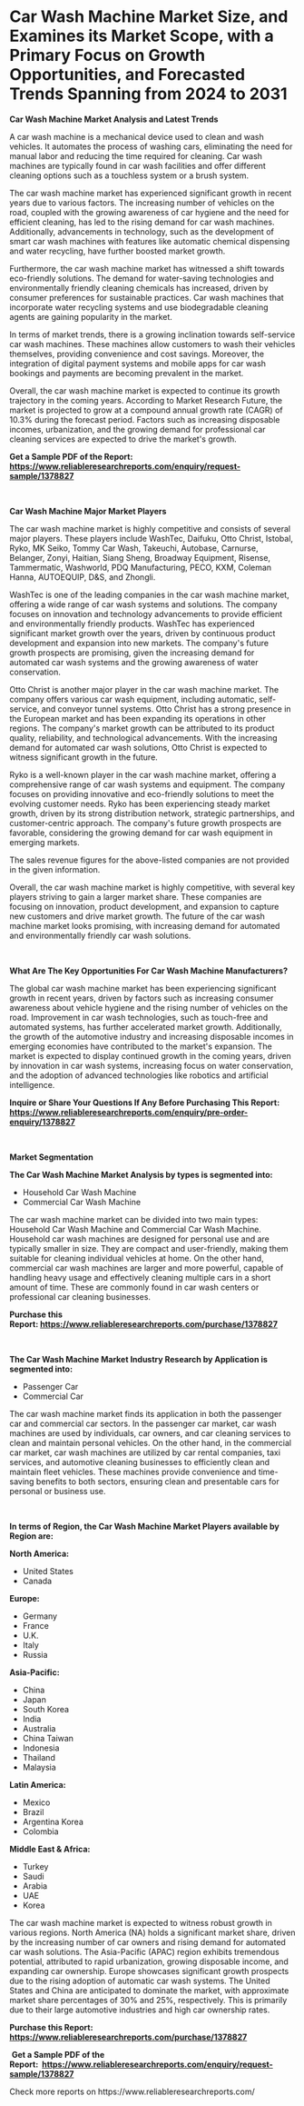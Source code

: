 <p><h1>Car Wash Machine Market Size, and Examines its Market Scope, with a Primary Focus on Growth Opportunities, and Forecasted Trends Spanning from 2024 to 2031</h1></p><p><strong>Car Wash Machine Market Analysis and Latest Trends</strong></p>
<p><p>A car wash machine is a mechanical device used to clean and wash vehicles. It automates the process of washing cars, eliminating the need for manual labor and reducing the time required for cleaning. Car wash machines are typically found in car wash facilities and offer different cleaning options such as a touchless system or a brush system.</p><p>The car wash machine market has experienced significant growth in recent years due to various factors. The increasing number of vehicles on the road, coupled with the growing awareness of car hygiene and the need for efficient cleaning, has led to the rising demand for car wash machines. Additionally, advancements in technology, such as the development of smart car wash machines with features like automatic chemical dispensing and water recycling, have further boosted market growth.</p><p>Furthermore, the car wash machine market has witnessed a shift towards eco-friendly solutions. The demand for water-saving technologies and environmentally friendly cleaning chemicals has increased, driven by consumer preferences for sustainable practices. Car wash machines that incorporate water recycling systems and use biodegradable cleaning agents are gaining popularity in the market.</p><p>In terms of market trends, there is a growing inclination towards self-service car wash machines. These machines allow customers to wash their vehicles themselves, providing convenience and cost savings. Moreover, the integration of digital payment systems and mobile apps for car wash bookings and payments are becoming prevalent in the market.</p><p>Overall, the car wash machine market is expected to continue its growth trajectory in the coming years. According to Market Research Future, the market is projected to grow at a compound annual growth rate (CAGR) of 10.3% during the forecast period. Factors such as increasing disposable incomes, urbanization, and the growing demand for professional car cleaning services are expected to drive the market's growth.</p></p>
<p><strong>Get a Sample PDF of the Report:&nbsp; <a href="https://www.reliableresearchreports.com/enquiry/request-sample/1378827">https://www.reliableresearchreports.com/enquiry/request-sample/1378827</a></strong></p>
<p>&nbsp;</p>
<p><strong>Car Wash Machine Major Market Players</strong></p>
<p><p>The car wash machine market is highly competitive and consists of several major players. These players include WashTec, Daifuku, Otto Christ, Istobal, Ryko, MK Seiko, Tommy Car Wash, Takeuchi, Autobase, Carnurse, Belanger, Zonyi, Haitian, Siang Sheng, Broadway Equipment, Risense, Tammermatic, Washworld, PDQ Manufacturing, PECO, KXM, Coleman Hanna, AUTOEQUIP, D&S, and Zhongli.</p><p>WashTec is one of the leading companies in the car wash machine market, offering a wide range of car wash systems and solutions. The company focuses on innovation and technology advancements to provide efficient and environmentally friendly products. WashTec has experienced significant market growth over the years, driven by continuous product development and expansion into new markets. The company's future growth prospects are promising, given the increasing demand for automated car wash systems and the growing awareness of water conservation.</p><p>Otto Christ is another major player in the car wash machine market. The company offers various car wash equipment, including automatic, self-service, and conveyor tunnel systems. Otto Christ has a strong presence in the European market and has been expanding its operations in other regions. The company's market growth can be attributed to its product quality, reliability, and technological advancements. With the increasing demand for automated car wash solutions, Otto Christ is expected to witness significant growth in the future.</p><p>Ryko is a well-known player in the car wash machine market, offering a comprehensive range of car wash systems and equipment. The company focuses on providing innovative and eco-friendly solutions to meet the evolving customer needs. Ryko has been experiencing steady market growth, driven by its strong distribution network, strategic partnerships, and customer-centric approach. The company's future growth prospects are favorable, considering the growing demand for car wash equipment in emerging markets.</p><p>The sales revenue figures for the above-listed companies are not provided in the given information.</p><p>Overall, the car wash machine market is highly competitive, with several key players striving to gain a larger market share. These companies are focusing on innovation, product development, and expansion to capture new customers and drive market growth. The future of the car wash machine market looks promising, with increasing demand for automated and environmentally friendly car wash solutions.</p></p>
<p>&nbsp;</p>
<p><strong>What Are The Key Opportunities For Car Wash Machine Manufacturers?</strong></p>
<p><p>The global car wash machine market has been experiencing significant growth in recent years, driven by factors such as increasing consumer awareness about vehicle hygiene and the rising number of vehicles on the road. Improvement in car wash technologies, such as touch-free and automated systems, has further accelerated market growth. Additionally, the growth of the automotive industry and increasing disposable incomes in emerging economies have contributed to the market's expansion. The market is expected to display continued growth in the coming years, driven by innovation in car wash systems, increasing focus on water conservation, and the adoption of advanced technologies like robotics and artificial intelligence.</p></p>
<p><strong>Inquire or Share Your Questions If Any Before Purchasing This Report: <a href="https://www.reliableresearchreports.com/enquiry/pre-order-enquiry/1378827">https://www.reliableresearchreports.com/enquiry/pre-order-enquiry/1378827</a></strong></p>
<p>&nbsp;</p>
<p><strong>Market Segmentation</strong></p>
<p><strong>The Car Wash Machine Market Analysis by types is segmented into:</strong></p>
<p><ul><li>Household Car Wash Machine</li><li>Commercial Car Wash Machine</li></ul></p>
<p><p>The car wash machine market can be divided into two main types: Household Car Wash Machine and Commercial Car Wash Machine. Household car wash machines are designed for personal use and are typically smaller in size. They are compact and user-friendly, making them suitable for cleaning individual vehicles at home. On the other hand, commercial car wash machines are larger and more powerful, capable of handling heavy usage and effectively cleaning multiple cars in a short amount of time. These are commonly found in car wash centers or professional car cleaning businesses.</p></p>
<p><strong>Purchase this Report:&nbsp;<a href="https://www.reliableresearchreports.com/purchase/1378827">https://www.reliableresearchreports.com/purchase/1378827</a></strong></p>
<p>&nbsp;</p>
<p><strong>The Car Wash Machine Market Industry Research by Application is segmented into:</strong></p>
<p><ul><li>Passenger Car</li><li>Commercial Car</li></ul></p>
<p><p>The car wash machine market finds its application in both the passenger car and commercial car sectors. In the passenger car market, car wash machines are used by individuals, car owners, and car cleaning services to clean and maintain personal vehicles. On the other hand, in the commercial car market, car wash machines are utilized by car rental companies, taxi services, and automotive cleaning businesses to efficiently clean and maintain fleet vehicles. These machines provide convenience and time-saving benefits to both sectors, ensuring clean and presentable cars for personal or business use.</p></p>
<p>&nbsp;</p>
<p><strong>In terms of Region, the Car Wash Machine Market Players available by Region are:</strong></p>
<p>
    <p> <strong> North America: </strong>
        <ul>
            <li>United States</li>
            <li>Canada</li>
        </ul>
        </p> 
    <p> <strong> Europe: </strong>
        <ul>
            <li>Germany</li>
            <li>France</li>
            <li>U.K.</li>
            <li>Italy</li>
            <li>Russia</li>
        </ul>
        </p> 
    <p> <strong> Asia-Pacific: </strong>
        <ul>
            <li>China</li>
            <li>Japan</li>
            <li>South Korea</li>
            <li>India</li>
            <li>Australia</li>
            <li>China Taiwan</li>
            <li>Indonesia</li>
            <li>Thailand</li>
            <li>Malaysia</li>
        </ul>
        </p> 
    <p> <strong> Latin America: </strong>
        <ul>
            <li>Mexico</li>
            <li>Brazil</li>
            <li>Argentina Korea</li>
            <li>Colombia</li>
        </ul>
        </p> 
    <p> <strong> Middle East & Africa: </strong>
        <ul>
            <li>Turkey</li>
            <li>Saudi</li>
            <li>Arabia</li>
            <li>UAE</li>
            <li>Korea</li>
        </ul>
    </p>
    </p>
<p><p>The car wash machine market is expected to witness robust growth in various regions. North America (NA) holds a significant market share, driven by the increasing number of car owners and rising demand for automated car wash solutions. The Asia-Pacific (APAC) region exhibits tremendous potential, attributed to rapid urbanization, growing disposable income, and expanding car ownership. Europe showcases significant growth prospects due to the rising adoption of automatic car wash systems. The United States and China are anticipated to dominate the market, with approximate market share percentages of 30% and 25%, respectively. This is primarily due to their large automotive industries and high car ownership rates.</p></p>
<p><strong>Purchase this Report: <a href="https://www.reliableresearchreports.com/purchase/1378827">https://www.reliableresearchreports.com/purchase/1378827</a></strong></p>
<p>&nbsp;<strong>Get a Sample PDF of the Report:&nbsp;&nbsp;<a href="https://www.reliableresearchreports.com/enquiry/request-sample/1378827">https://www.reliableresearchreports.com/enquiry/request-sample/1378827</a></strong></p>
<p><strong></strong></p>
<p>Check more reports on https://www.reliableresearchreports.com/</p>